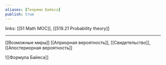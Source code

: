 ```yaml
---
aliases: [Tеорема Байеса]
publish: true
---
```

links: [[51 Math MOC]], [[519.21  Probability theory]]

---


[[Возможные миры]]
[[Априорная вероятность]], [[Свидетельство]], [[Апостериорная вероятность]]

![[Формула Байеса]]